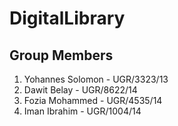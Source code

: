 # DigitalLibrary
## Group Members
1. Yohannes Solomon - UGR/3323/13
2. Dawit Belay - UGR/8622/14
3. Fozia Mohammed - UGR/4535/14
4. Iman Ibrahim - UGR/1004/14
